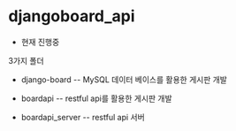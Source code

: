 # djangoboard_api

* 현재 진행중


3가지 폴더

- django-board
-- MySQL 데이터 베이스를 활용한 게시판 개발

- boardapi
-- restful api를 활용한 게시판 개발

- boardapi_server
-- restful api 서버
